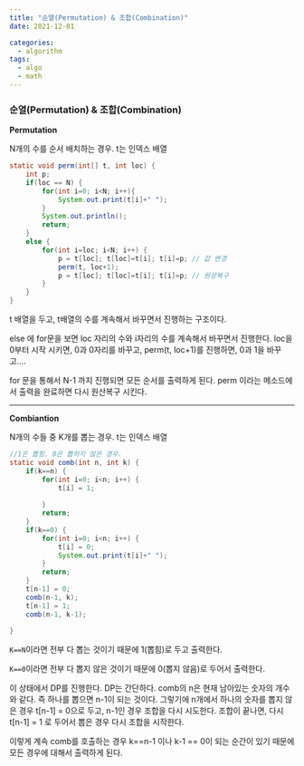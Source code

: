 ```yaml
---
title: "순열(Permutation) & 조합(Combination)"
date: 2021-12-01

categories:
  - algorithm
tags:
  - algo
  - math
---
```


### 순열(Permutation) & 조합(Combination)


**Permutation** 


N개의 수를 순서 배치하는 경우. t는 인덱스 배열

```java
static void perm(int[] t, int loc) {
	int p;
	if(loc == N) {
		for(int i=0; i<N; i++){
			System.out.print(t[i]+" ");
		}
		System.out.println();
		return;
	}
	else {
		for(int i=loc; i<N; i++) {
			p = t[loc]; t[loc]=t[i]; t[i]=p; // 값 변경
			perm(t, loc+1);
			p = t[loc]; t[loc]=t[i]; t[i]=p; // 원상복구
		}
	}
}
```

t 배열을 두고, t배열의 수를 계속해서 바꾸면서 진행하는 구조이다. 

else 에 for문을 보면 loc 자리의 수와 i자리의 수를 계속해서 바꾸면서 진행한다. loc을 0부터 시작 시키면, 0과 0자리를 바꾸고, perm(t, loc+1)를 진행하면, 0과 1을 바꾸고....

for 문을 통해서 N-1 까지 진행되면 모든 순서를 출력하게 된다. perm 이라는 메소드에서 출력을 완료하면 다시 원산복구 시킨다.


---

**Combiantion**

N개의 수들 중 K개를 뽑는 경우. t는 인덱스 배열

```java
//1은 뽑힘. 0은 뽑히지 않은 경우.
static void comb(int n, int k) {
	if(k==n) {
		for(int i=0; i<n; i++) {
			t[i] = 1;
			
		}
		return;
	}
	if(k==0) {
		for(int i=0; i<n; i++) {
			t[i] = 0;
			System.out.print(t[i]+" ");
		}
		return;
	}
	t[n-1] = 0;
	comb(n-1, k);
	t[n-1] = 1;
	comb(n-1, k-1);
	
}
```

`K==N`이라면 전부 다 뽑는 것이기 때문에 1(뽑힘)로 두고 출력한다.

`K==0`이라면 전부 다 뽑지 않은 것이기 때문에 0(뽑지 않음)로 두어서 출력한다. 

이 상태에서 DP를 진행한다. DP는 간단하다. comb의 n은 현재 남아있는 숫자의 개수와 같다. 즉 하나를 뽑으면 n-1이 되는 것이다. 그렇기에 n개에서 하나의 숫자를 뽑지 않은 경우 t[n-1] = 0으로 두고, n-1인 경우 조합을 다시 시도한다. 조합이 끝나면, 다시 t[n-1] = 1 로 두어서 뽑은 경우 다시 조합을 시작한다.

이렇게 계속 comb를 호출하는 경우 k==n-1 이나 k-1 == 0이 되는 순간이 있기 때문에 모든 경우에 대해서 출력하게 된다.

<br>
<br>

